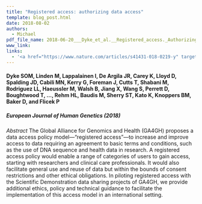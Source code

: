 ```yaml
---
title: "Registered access: authorizing data access"
template: blog_post.html 
date: 2018-08-02
authors: 
  - Michael
pdf_file_name: 2018-06-20___Dyke_et_al.__Registered_access._Authorizing_data_access__EurJorHumGen.pdf
www_link: 
links: 
  - '<a href="https://www.nature.com/articles/s41431-018-0219-y" target="_blank">European Journal of Human Genetics</a>'
---
```


#### Dyke SOM, Linden M, Lappalainen I, De Argila JR, Carey K, Lloyd D, Spalding JD, Cabili MN, Kerry G, Foreman J, Cutts T, Shabani M, Rodriguez LL, Haeussler M, Walsh B, Jiang X, Wang S, Perrett D, Boughtwood T, ..., Rehm HL, Baudis M, Sherry ST, Kato K, Knoppers BM, Baker D, and Flicek P 
##### European Journal of Human Genetics (2018)

*Abstract* The Global Alliance for Genomics and Health (GA4GH) proposes a data access policy model—“registered access”—to increase and improve access to data requiring an agreement to basic terms and conditions, such as the use of DNA sequence and health data in research. A registered access policy would enable a range of categories of users to gain access, starting with researchers and clinical care professionals. It would also facilitate general use and reuse of data but within the bounds of consent restrictions and other ethical obligations. In piloting registered access with the Scientific Demonstration data sharing projects of GA4GH, we provide additional ethics, policy and technical guidance to facilitate the implementation of this access model in an international setting.

